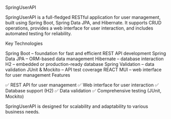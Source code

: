 SpringUserAPI

SpringUserAPI is a full-fledged RESTful application for user management, built using Spring Boot, Spring Data JPA, and Hibernate. It supports CRUD operations, provides a web interface for user interaction, and includes automated testing for reliability.

Key Technologies

Spring Boot – foundation for fast and efficient REST API development
Spring Data JPA – ORM-based data management
Hibernate – database interaction
H2 – embedded or production-ready database
Spring Validation – data validation
JUnit & Mockito – API test coverage
REACT MUI – web interface for user management
Features

✅ REST API for user management
✅ Web interface for user interaction
✅ Database support (H2)
✅ Data validation
✅ Comprehensive testing (JUnit, Mockito)

SpringUserAPI is designed for scalability and adaptability to various business needs.

